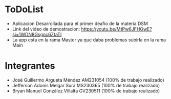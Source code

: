 # ToDoList
- Aplicacion Desarrollada para el primer deafio de la materia DSM
- Link del video de demostracion: https://youtu.be/MtPw6JFHGwE?si=1WDN8Gsgnc6ZtaTI
- La app esta en la rama Master ya que daba problemas subirla en la rama Main
# Integrantes
- José Guillermo Argueta Méndez AM231054 (100% de trabajo realizado)
- Jefferson Adonis Melgar Sura MS230365 (100% de trabajo realizado)
- Bryan Manuel González Villalta GV230511 (100% de trabajo realizado)
